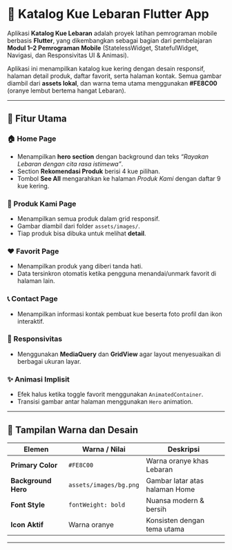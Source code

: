 # 🍪 Katalog Kue Lebaran Flutter App

Aplikasi **Katalog Kue Lebaran** adalah proyek latihan pemrograman mobile berbasis **Flutter**, yang dikembangkan sebagai bagian dari pembelajaran **Modul 1–2 Pemrograman Mobile** (StatelessWidget, StatefulWidget, Navigasi, dan Responsivitas UI & Animasi).

Aplikasi ini menampilkan katalog kue kering dengan desain responsif, halaman detail produk, daftar favorit, serta halaman kontak. Semua gambar diambil dari **assets lokal**, dan warna tema utama menggunakan **#FE8C00** (oranye lembut bertema hangat Lebaran).

---

## 🌟 Fitur Utama

### 🏠 Home Page
- Menampilkan **hero section** dengan background dan teks *“Rayakan Lebaran dengan cita rasa istimewa”*.
- Section **Rekomendasi Produk** berisi 4 kue pilihan.
- Tombol **See All** mengarahkan ke halaman *Produk Kami* dengan daftar 9 kue kering.

### 🧁 Produk Kami Page
- Menampilkan semua produk dalam grid responsif.
- Gambar diambil dari folder `assets/images/`.
- Tiap produk bisa dibuka untuk melihat **detail**.

### ❤️ Favorit Page
- Menampilkan produk yang diberi tanda hati.
- Data tersinkron otomatis ketika pengguna menandai/unmark favorit di halaman lain.

### 📞 Contact Page
- Menampilkan informasi kontak pembuat kue beserta foto profil dan ikon interaktif.

### 📱 Responsivitas
- Menggunakan **MediaQuery** dan **GridView** agar layout menyesuaikan di berbagai ukuran layar.

### ✨ Animasi Implisit
- Efek halus ketika toggle favorit menggunakan `AnimatedContainer`.
- Transisi gambar antar halaman menggunakan `Hero` animation.

---

## 🎨 Tampilan Warna dan Desain

| Elemen               | Warna / Nilai        | Deskripsi                           |
|----------------------|----------------------|-------------------------------------|
| **Primary Color**    | `#FE8C00`            | Warna oranye khas Lebaran           |
| **Background Hero**  | `assets/images/bg.png` | Gambar latar atas halaman Home     |
| **Font Style**       | `fontWeight: bold`   | Nuansa modern & bersih              |
| **Icon Aktif**       | Warna oranye         | Konsisten dengan tema utama         |

---
